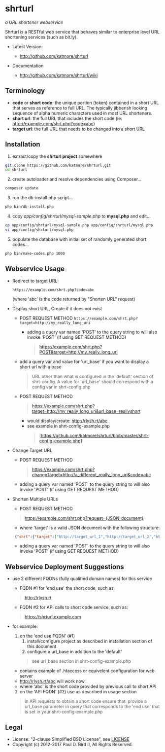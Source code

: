 # shrturl #
*a URL shortener webservice*

Shrturl is a RESTful web service that behaves similar to enterprise level URL shortening services (such as bit.ly).

* Latest Version:
   * http://github.com/katmore/shrturl

* Documentation
   * http://github.com/katmore/shrturl/wiki

## Terminology ##
 * **code** or **short code**: the unique portion (token) contained in a short URL
that serves as reference to full URL. The typically jibberish looking sequence of alpha numeric
characters used in most URL shorteners.
 * **short url**: the full URL that includes the short code (ie: http://example.com/shrt.php?code=abc)
 * **target url**: the full URL that needs to be changed into a short URL

## Installation ##
   1. extract/copy the **shrturl project** somewhere
   ```bash
   git clone https://github.com/katmore/shrturl.git
   cd shrturl
   ```
   
   2. create autoloader and resolve dependencies using Composer...
   ```bash
   composer update
   ```
   
   3. run the db-install.php script...
   ```bash
   php bin/db-install.php
   ```
   
   4. copy *app/config/shrturl/mysql-sample.php* to **mysql.php** and edit...
   ```bash
   cp app/config/shrturl/mysql-sample.php app/config/shrturl/mysql.php
   vi app/config/shrturl/mysql.php
   ```
   
   5. populate the database with initial set of randomly generated short codes...
   ```bash
   php bin/make-codes.php 1000
   ```
   
## Webservice Usage ##
* Redirect to target URL:

   `https://example.com/shrt.php?code=abc`

	(where 'abc' is the code returned by "Shorten URL" request)
	
* Display short URL, Create if it does not exist
	* POST REQUEST METHOD
      	`https://example.com/shrt.php?target=http://my_really_long_uri`
      * adding a query var named 'POST' to the query string to will also invoke 'POST' (if using GET REQUEST METHOD)
         > https://example.com/shrt.php?POST&target=http://my_really_long_uri
   	* add a query var and value for 'url_base' if you want to display a short url with a base
   		> URL other than what is configured in the 'default' section of shrt-config.
         > A value for 'url_base' should correspond with a config var in shrt-config.php
   		
   * POST REQUEST METHOD
      > https://example.com/shrt.php?target=http://my_really_long_uri&url_base=reallyshort
		* would display/create: http://rlysh.rt/abc
      * see example in shrt-config-example.php
         > [https://github.com/katmore/shrturl/blob/master/shrt-config-example.php]
	
* Change Target URL
	* POST REQUEST METHOD
      	> https://example.com/shrt.php?changeTarget=http://a_different_really_long_uri&code=abc
	* adding a query var named 'POST' to the query string to will also invoke 'POST' (if using GET REQUEST METHOD)

* Shorten Multiple URLs
	* POST REQUEST METHOD
   > https://example.com/shrt.php?request={JSON_document}
	* where 'target' is a valid JSON document with the following structure:

   ``` json
	{"shrt":{"target":["http://target_url_1","http://target_url_2","http://etc"]}}
   ```
   
	* adding a query var named 'POST' to the query string to will also invoke 'POST' (if using GET REQUEST METHOD)
		

## Webservice Deployment Suggestions ###
* use 2 different FQDNs (fully qualified domain names) for this service
   * FQDN #1 for 'end use' the short code, such as: 
   > http://rlysh.rt

   * FQDN #2 for API calls to short code service, such as:
   > https://shrturl.example.com

* for example:
   1. on the 'end use FQDN' (#1)
      1. install/configure project as described in installation section of this document
      2. configure a url_base in addition to the 'default'
      > see url_base section in shrt-config-example.php
	* contains example of .htaccess or equivelent configuration for web server
	* http://rlysh.rt/abc will work now
	* where 'abc' is the short code provided by previous call to short API
				
   1. on the 'API FQDN' (#2) use as described in usage section
   > in API requests to obtain a short code ensure that:
   > provide a url_base parameter in query that corresponds to the 'end use' 
   > that is set in your shrt-config-example.php
				
## Legal ##
   * License: "2-clause Simplified BSD License", see [LICENSE](LICENSE)
   * Copyright (c) 2012-2017 Paul D. Bird II, All Rights Reserved.
